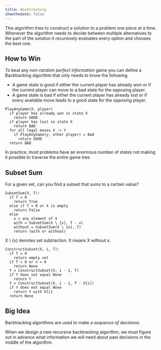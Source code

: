 ```yaml
---
title: Backtracking
showthedate: false
---
```


This algorithm tries to construct a solution to a problem one piece at a time. Whenever the algorithm needs to decide between multiple alternatives to the part of the solution it *recursively* evaluates every option and chooses the best one.


## How to Win
To beat any *non-random perfect information* game you can define a Backtracking algorithm that only needs to know the following.
- A game state is good if either the current player has already won or if the current player can move to a bad state for the opposing player.
- A game state is bad if either the current player has already lost or if every available move leads to a good state for the opposing player.

```
PlayAnyGame(X, player)
  if player has already won in state X
    return GOOD
  if player has lost in state X
    return BAD
  for all legal moves X -> Y
    if PlayAnyGame(y, other player) = Bad
      return GOOD
  return BAD
```

In practice, most problems have an enormous number of states not making it possible to traverse the entire game tree.

## Subset Sum

For a given set, can you find a subset that sums to a certain value?

```
SubsetSum(X, T):
  if T = 0
    return True
  else if T < 0 or X is empty
    return False
  else
    x = any element of X
    with = SubsetSum(X \ {x}, T - x)
    without = SubsetSum(X \ {x}, T)
    return (with or without)
```

X \ {x} denotes set subtraction. It means X without x.

```
ConstructSubset(X, i, T):
  if T = 0
    return empty set
  if T < 0 or n = 0
    return None
  Y = ConstructSubset(X, i - 1, T)
  if Y does not equal None
    return Y
  Y = ConstructSubset(X, i - 1, T - X[i])
  if Y does not equal None
    return Y with X[i]
  return None
```

## Big Idea

Backtracking algorithms are used to make a *sequence of decisions*.

When we design a new recursive backtracking algorithm, we must figure out in advance what information we will need about past decisions in the middle of the algorithm.
